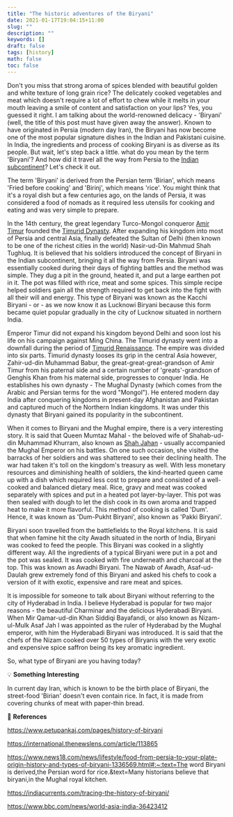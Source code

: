 ```yaml
---
title: "The historic adventures of the Biryani"
date: 2021-01-17T19:04:15+11:00
slug: ""
description: ""
keywords: []
draft: false
tags: [history]
math: false
toc: false
---
```

Don't you miss that strong aroma of spices blended with beautiful golden and white texture of long grain rice? The delicately cooked vegetables and meat which doesn't require a lot of effort to chew while it melts in your mouth leaving a smile of content and satisfaction on your lips? Yes, you guessed it right. I am talking about the world-renowned delicacy - 'Biryani' (well, the title of this post must have given away the answer). Known to have originated in Persia (modern day Iran), the Biryani has now become one of the most popular signature dishes in the Indian and Pakistani cuisine. In India, the ingredients and process of cooking Biryani is as diverse as its people. But wait, let's step back a little. what do you mean by the term 'Biryani'? And how did it travel all the way from Persia to the [Indian subcontinent](https://en.wikipedia.org/wiki/Indian_subcontinent#:~:text=Geographically%2C%20it%20is%20the%20peninsular,Nepal%2C%20Pakistan%20and%20Sri%20Lanka.)? Let's check it out.

The term 'Biryani' is derived from the Persian term 'Birian', which means 'Fried before cooking' and 'Birinj', which means 'rice'. You might think that it's a royal dish but a few centuries ago, on the lands of Persia, it was considered a food of nomads as it required less utensils for cooking and eating and was very simple to prepare.

In the 14th century, the great legendary Turco-Mongol conqueror [Amir Timur](https://en.wikipedia.org/wiki/Timur#Military_leader) founded the [Timurid Dynasty](https://en.wikipedia.org/wiki/Timurid_dynasty). After expanding his kingdom into most of Persia and central Asia, finally defeated the Sultan of Delhi (then known to be one of the richest cities in the world) Nasir-ud-Din Mahmud Shah Tughluq. It is believed that his soldiers introduced the concept of Biryani in the Indian subcontinent, bringing it all the way from Persia. Biryani was essentially cooked during their days of fighting battles and the method was simple. They dug a pit in the ground, heated it, and put a large earthen pot in it. The pot was filled with rice, meat and some spices. This simple recipe helped soldiers gain all the strength required to get back into the fight with all their will and energy. This type of Biryani was known as the Kacchi Biryani - or - as we now know it as Lucknowi Biryani because this form became quiet popular gradually in the city of Lucknow situated in northern India.

Emperor Timur did not expand his kingdom beyond Delhi and soon lost his life on his campaign against Ming China. The Timurid dynasty went into a downfall during the period of [Timurid Renaissance](https://en.wikipedia.org/wiki/Timurid_Renaissance). The empire was divided into six parts. Timurid dynasty looses its grip in the central Asia however, Zahir-ud-din Muhammad Babur, the great-great-great-grandson of Amir Timur from his paternal side and a certain number of 'greats'-grandson of Genghis Khan from his maternal side, progresses to conquer India. He establishes his own dynasty - The Mughal Dynasty (which comes from the Arabic and Persian terms for the word "Mongol"). He entered modern day India after conquering kingdoms in present-day Afghanistan and Pakistan and captured much of the Northern Indian kingdoms. It was under this dynasty that Biryani gained its popularity in the subcontinent.

When it comes to Biryani and the Mughal empire, there is a very interesting story. It is said that Queen Mumtaz Mahal - the beloved wife of Shahab-ud-din Muhammad Khurram, also known as [Shah Jahan](https://en.wikipedia.org/wiki/Shah_Jahan) - usually accompanied the Mughal Emperor on his battles. On one such occasion, she visited the barracks of her soldiers and was shattered to see their declining health. The war had taken it's toll on the kingdom's treasury as well. With less monetary resources and diminishing health of soldiers, the kind-hearted queen came up with a dish which required less cost to prepare and consisted of a well-cooked and balanced dietary meal. Rice, gravy and meat was cooked separately with spices and put in a heated pot layer-by-layer. This pot was then sealed with dough to let the dish cook in its own aroma and trapped heat to make it more flavorful. This method of cooking is called 'Dum'. Hence, it was known as 'Dum-Pukht Biryani', also known as 'Pakki Biryani'.

Biryani soon travelled from the battlefields to the Royal kitchens. It is said that when famine hit the city Awadh situated in the north of India, Biryani was cooked to feed the people. This Biryani was cooked in a slightly different way. All the ingredients of a typical Biryani were put in a pot and the pot was sealed. It was cooked with fire underneath and charcoal at the top. This was known as Awadhi Biryani. The Nawab of Awadh, Asaf-ud-Daulah grew extremely fond of this Biryani and asked his chefs to cook a version of it with exotic, expensive and rare meat and spices.

It is impossible for someone to talk about Biryani without referring to the city of Hyderabad in India. I believe Hyderabad is popular for two major reasons - the beautiful Charminar and the delicious Hyderabadi Biryani. When Mir Qamar-ud-din Khan Siddiqi Bayafandi, or also known as Nizam-ul-Mulk Asaf Jah I was appointed as the ruler of Hyderabad by the Mughal emperor, with him the Hyderabadi Biryani was introduced. It is said that the chefs of the Nizam cooked over 50 types of Biryanis with the very exotic and expensive spice saffron being its key aromatic ingredient.

So, what type of Biryani are you having today?

💡 **Something Interesting**  

In current day Iran, which is known to be the birth place of Biryani, the street-food 'Birian' doesn't even contain rice. In fact, it is made from covering chunks of meat with paper-thin bread.

📓 **References**  

https://www.petupankaj.com/pages/history-of-biryani

https://international.thenewslens.com/article/113865

https://www.news18.com/news/lifestyle/food-from-persia-to-your-plate-origin-history-and-types-of-biryani-1336569.html#:~:text=The word Biryani is derived,the Persian word for rice.&text=Many historians believe that biryani,in the Mughal royal kitchen.

https://indiacurrents.com/tracing-the-history-of-biryani/

https://www.bbc.com/news/world-asia-india-36423412